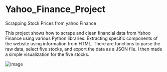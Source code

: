 # Yahoo_Finance_Project
 Scrapping Stock Prices from yahoo Finance


This project shows how to scrape and clean financial data from Yahoo Finance using various Python libraries. Extracting specific components of the website using information from HTML. There are functions to parse the raw data, select five stocks, and export the data as a JSON file. I then made a simple visualization for the five stocks.

![image](https://user-images.githubusercontent.com/117705408/233172350-a5b2e71d-be11-47b6-bcc4-e1999df0c8da.png)
